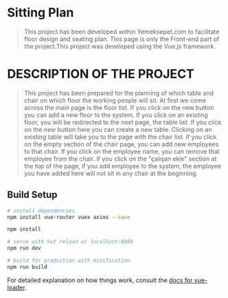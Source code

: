 # Sitting Plan

> This project has been developed within Yemeksepet.com to facilitate floor design and seating plan. This page is only the Front-end part of the project.This project was developed using the Vue.js framework.

# DESCRIPTION OF THE PROJECT

> This project has been prepared for the planning of which table and chair on which floor the working people will sit.
At first we come across the main page is the floor list. If you click on the new button you can add a new floor to the system. If you click on an existing floor, you will be redirected to the next page, the table list. If you click on the new button here you can create a new table. Clicking on an existing table will take you to the page with the chair list. If you click on the empty section of the chair page, you can add new employees to that chair. If you click on the employee name, you can remove that employee from the chair. If you click on the "çalışan ekle" section at the top of the page, if you add employee to the system, the employee you have added here will not sit in any chair at the beginning.

## Build Setup

``` bash
# install dependencies
npm install vue-router vuex axios --save

npm install

# serve with hot reload at localhost:8080
npm run dev

# build for production with minification
npm run build
```

For detailed explanation on how things work, consult the [docs for vue-loader](http://vuejs.github.io/vue-loader).
